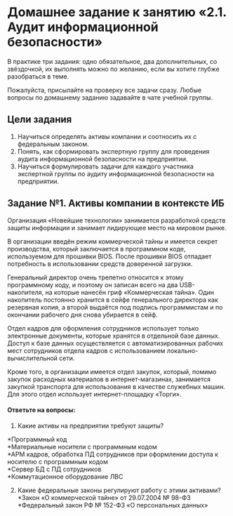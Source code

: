 # Домашнее задание к занятию «2.1. Аудит информационной безопасности»

В практике три задания: одно обязательное, два дополнительных, со звёздочкой, их выполнять можно по желанию, если вы хотите глубже разобраться в теме.

Пожалуйста, присылайте на проверку все задачи сразу. Любые вопросы по домашнему заданию задавайте в чате учебной группы.


## Цели задания

1. Научиться определять активы компании и соотносить их с федеральным законом.
2. Понять, как сформировать экспертную группу для проведения аудита информационной безопасности на предприятии.
3. Научиться формулировать задачи для каждого участника экспертной группы по аудиту информационной безопасности на предприятии.
   

## Задание №1. Активы компании в контексте ИБ

Организация «Новейшие технологии» занимается разработкой средств защиты информации и занимает лидирующее место на мировом рынке. 

В организации введён режим коммерческой тайны и имеется секрет производства, который заключается в программном коде, используемом для прошивки BIOS. После прошивки BIOS отпадает потребность в использовании средств доверенной загрузки.

Генеральный директор очень трепетно относится к этому программному коду, и поэтому он записан всего на два USB-накопителя, на которые нанесён гриф «Коммерческая тайна». Один накопитель постоянно хранится в сейфе генерального директора как резервная копия, а второй выдаётся под подпись программистам и по окончании рабочего дня снова убирается в сейф.

Отдел кадров для оформления сотрудников использует только электронные документы, которые хранятся в отдельной базе данных. Доступ к базе данных осуществляется с автоматизированных рабочих мест сотрудников отдела кадров с использованием локально-вычислительной сети. 

Кроме того, в организации имеется отдел закупок, который, помимо закупок расходных материалов в интернет-магазинах, занимается закупкой транспорта для использования в качестве служебных машин. Для этого отдел использует интернет-площадку «Торги».

#### Ответьте на вопросы: 
1. Какие активы на предприятии требуют защиты?

*Программный код  
*Материальные носители с программным кодом  
*АРМ кадров, обработка ПД сотрудников при оформлении доступа к носителю с программным кодом  
*Сервер БД с ПД сотрудников  
*Коммутационное оборудование ЛВС  

2. Какие федеральные законы регулируют работу с этими активами?
*Закон «О коммерческой тайне» от 29.07.2004 № 98-ФЗ  
*Федеральный закон РФ № 152-ФЗ «О персональных данных»
